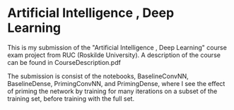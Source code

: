 # Artificial Intelligence , Deep Learning
This is my submission of the "Artificial Intelligence , Deep Learning" course exam project from RUC (Roskilde University).
A description of the course can be found in CourseDescription.pdf

The submission is consist of the notebooks, BaselineConvNN, BaselineDense, PrimingConvNN, and PrimingDense, where I see the effect of priming the network by training for many iterations on a subset of the training set, before training with the full set.